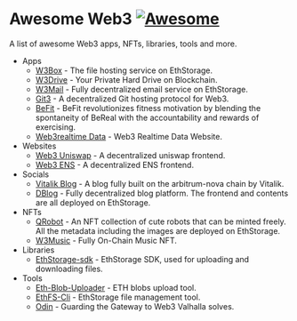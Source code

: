 # Awesome Web3 [![Awesome](https://cdn.rawgit.com/sindresorhus/awesome/d7305f38d29fed78fa85652e3a63e154dd8e8829/media/badge.svg)](https://github.com/ethstorage/awesome-web3/)

A list of awesome Web3 apps, NFTs, libraries, tools and more.

- Apps
  - [W3Box](https://w3-box.w3eth.io/) - The file hosting service on EthStorage.
  - [W3Drive](https://w3-drive.w3eth.io/) - Your Private Hard Drive on Blockchain.
  - [W3Mail](https://w3-email.w3eth.io/) - Fully decentralized email service on EthStorage.
  - [Git3](https://github.com/git3protocol/git3-cli) - A decentralized Git hosting protocol for Web3.
  - [BeFit](https://github.com/WilliamUW/ETHDenver2024) - BeFit revolutionizes fitness motivation by blending the spontaneity of BeReal with the accountability and rewards of exercising.
  - [Web3realtime Data](https://github.com/nishuzumi/web3realtime_data) - Web3 Realtime Data Website.
- Websites
  - [Web3 Uniswap](https://app-uniswap-org.w3eth.io/) - A decentralized uniswap frontend.
  - [Web3 ENS](https://app-ens-domain.w3eth.io/) - A decentralized ENS frontend.
- Socials
  - [Vitalik Blog](https://vitalikblog.w3eth.io/) - A blog fully built on the arbitrum-nova chain by Vitalik.
  - [DBlog](https://w3-blog.w3eth.io/) - Fully decentralized blog platform. The frontend and contents are all deployed on EthStorage.
- NFTs
  - [QRobot](https://w3-qrobot.w3eth.io/) - An NFT collection of cute robots that can be minted freely. All the metadata including the images are deployed on EthStorage.
  - [W3Music](https://w3-music.w3eth.io/#/) - Fully On-Chain Music NFT.
- Libraries
  - [EthStorage-sdk](https://github.com/ethstorage/ethstorage-sdk) - EthStorage SDK, used for uploading and downloading files.
- Tools
  - [Eth-Blob-Uploader](https://github.com/ethstorage/eth-blob-uploader) - ETH blobs upload tool.
  - [EthFS-Cli](https://github.com/ethstorage/ethfs-cli) - EthStorage file management tool.
  - [Odin](https://github.com/anupsv/odin/) - Guarding the Gateway to Web3 Valhalla solves.


